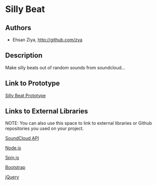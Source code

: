 # Silly Beat


## Authors
- Ehsan Ziya, http://github.com/zya

## Description
Make silly beats out of random sounds from soundcloud...

## Link to Prototype

[Silly Beat Prototype](http://zya.github.io/sillybeat/ "Silly Beat Prototype")


## Links to External Libraries
 NOTE: You can also use this space to link to external libraries or Github repositories you used on your project.

[SoundCloud API](http://developers.soundcloud.com/docs "SoundCloud API")

[Node.js](http://nodejs.org/ "Node.js")

[Spin.js](http://fgnass.github.io/spin.js/ "Spin.js")

[Bootstrap](http://www.getbootstrap.com "Bootstrap")

[jQuery](http://www.jquery.com "jQuery")


